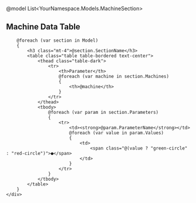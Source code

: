 @model List<YourNamespace.Models.MachineSection>

<!DOCTYPE html>
<html lang="en">
<head>
    <meta charset="UTF-8">
    <meta name="viewport" content="width=device-width, initial-scale=1.0">
    <title>Machine Data Table</title>
    <link rel="stylesheet" href="https://cdn.jsdelivr.net/npm/bootstrap@5.3.0/dist/css/bootstrap.min.css">
    <style>
        .green-circle { color: green; font-size: 1.5rem; }
        .red-circle { color: red; font-size: 1.5rem; }
    </style>
</head>
<body>
    <div class="container mt-4">
        <h2 class="text-center">Machine Data Table</h2>

        @foreach (var section in Model)
        {
            <h3 class="mt-4">@section.SectionName</h3>
            <table class="table table-bordered text-center">
                <thead class="table-dark">
                    <tr>
                        <th>Parameter</th>
                        @foreach (var machine in section.Machines)
                        {
                            <th>@machine</th>
                        }
                    </tr>
                </thead>
                <tbody>
                    @foreach (var param in section.Parameters)
                    {
                        <tr>
                            <td><strong>@param.ParameterName</strong></td>
                            @foreach (var value in param.Values)
                            {
                                <td>
                                    <span class="@(value ? "green-circle" : "red-circle")">●</span>
                                </td>
                            }
                        </tr>
                    }
                </tbody>
            </table>
        }
    </div>
</body>
</html>